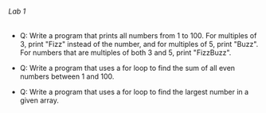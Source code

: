 ###### Lab 1

- Q:  Write a program that prints all numbers from 1 to 100. For multiples of 3, print "Fizz" instead of the number, and for multiples of 5, print "Buzz". For numbers that are multiples of both 3 and 5, print "FizzBuzz".

- Q: Write a program that uses a for loop to find the sum of all even numbers between 1 and 100.

- Q: Write a program that uses a for loop to find the largest number in a given array.
